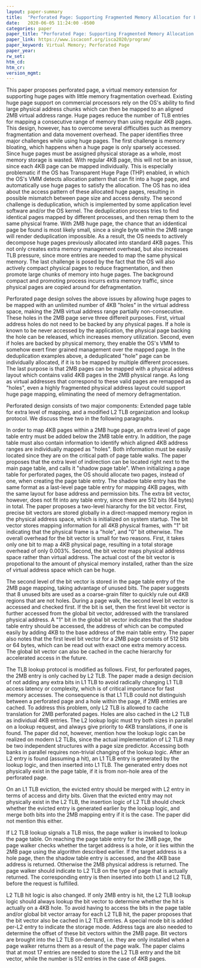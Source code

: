 ```yaml
---
layout: paper-summary
title:  "Perforated Page: Supporting Fragmented Memory Allocation for Large Pages"
date:   2020-06-05 11:24:00 -0500
categories: paper
paper_title: "Perforated Page: Supporting Fragmented Memory Allocation for Large Pages"
paper_link: https://www.iscaconf.org/isca2020/program/
paper_keyword: Virtual Memory; Perforated Page
paper_year: 
rw_set:
htm_cd:
htm_cr:
version_mgmt:
---
```


This paper proposes perforated page, a virtual memory extension for supporting huge pages with little memory fragmentation
overhead. Existing huge page support on commercial processors rely on the OS's ability to find large physical address 
chunks which can then be mapped to an aligned 2MB virtual address range. Huge pages reduce the number of TLB entries
for mapping a consecutive range of memory than using regular 4KB pages. This design, however, has to overcome several 
difficulties such as memory fragmentation and data movement overhead. The paper identifies three major challenges 
while using huge pages. The first challenge is memory bloating, which happens when a huge page is only sparsely accessed.
Since huge pages must be assigned physical storage as a whole, most memory storage is wasted. With regular 4KB page,
this will not be an issue, since each 4KB page can be mapped individually. This is especially problematic if the OS
has Transparent Huge Page (THP) enabled, in which the OS's VMM detects allocation pattern that can fit into a huge page,
and automatically use huge pages to satisfy the allocation. The OS has no idea about the access pattern of these allocated
huge pages, resulting in possible mismatch between page size and access density.
The second challenge is deduplication, which is implemented by some application level software and/or the OS kernel.
The deduplication process tries to find identical pages mapped by different processes, and then remap them to the same
physical frame. With 2MB huge page, the chance that an iddentical page be found is most likely small, since a single byte
within the 2MB range will render deduplication impossible. As a result, the OS needs to actively decompose huge pages 
previously allocated into standard 4KB pages. This not only creates extra memory management overhead, but also increases
TLB pressure, since more entries are needed to map the same physical memory. 
The last challenge is posed by the fact that the OS will also actively compact physical pages to reduce fragmentation,
and then promote large chunks of memory into huge pages. The background compact and promoting process incurrs extra 
memory traffic, since physical pages are copied around for defragmentation. 

Perforated page design solves the above issues by allowing huge pages to be mapped with an unlimited number of 4KB "holes" 
in the virtual address space, making the 2MB virtual address range partially non-consecutive. These holes in the 2MB page
serve three differeit purposes. First, virtual address holes do not need to be backed by any physical pages. If a hole
is known to be never accessed by the application, the physical page backing the hole can be released, which increases
memory utilization. Second, even if holes are backed by physical memory, they enable the OS's VMM to somehow exert finer
grained management over the mapped page. In the deduplication examples above, a deduplicated "hole" page can be individually 
allocated, if it is to be mapped by multiple different processes. The last purpose is that 2MB pages can be mapped with
a physical address layout which contains valid 4KB pages in the 2MB physical range. As long as virtual addresses that
correspond to these valid pages are remapped as "holes", even a highly fragmented physical address layout could support
huge page mapping, eliminating the need of memory defragmentation.

Perforated design consists of two major components: Extended page table for extra level of mapping, and a modified L2
TLB organization and lookup protocol. We discuss these two in the following paragraphs.

In order to map 4KB pages within a 2MB huge page, an extra level of page table entry must be added below the 2MB table
entry. In addition, the page table must also contain information to identify which aligned 4KB address ranges are 
individually mapped as "holes". Both information must be easily located since they are on the critical path of 
page table walks. The paper proposes that the extra level of indirection can be located right next to the main
page table, and calls it "shadow page table". When initializing a page table for perforated pages, the OS should
allocate two pages, instead of one, when creating the page table entry. The shadow table entry has the same format
as a last-level page table entry for mapping 4KB pages, with the same layout for base address and permission bits.
The extra bit vector, however, does not fit into any table entry, since there are 512 bits (64 bytes) in total.
The paper proposes a two-level hiararchy for the bit vector. First, precise bit vectors are stored globally in a direct-mapped
memory region in the physical address space, which is initialized on system startup. The bit vector stores mapping
information for all 4KB physical frames, with "1" bit indicating that the physical frame is a "hole", and "0" bit
otherwise. The overall overhead for the bit vector is small for two reasons. First, it takes only one bit to map a 4KB 
physical page, resulting in a total storage overhead of only 0.003%. Second, the bit vector maps physical address space
rather than virtual address. The actual cost of the bit vector is propotional to the amount of physical memory installed,
rather than the size of virtual address space which can be huge.

The second level of the bit vector is stored in the page table entry of the 2MB page mapping, taking advantage of unused
bits. The paper suggests that 8 unused bits are used as a coarse-grain filter to quickly rule out 4KB regions that are 
not holes. During a page walk, the second level bit vector is accessed and checked first. If the bit is set, then the 
first level bit vector is further accessed from the global bit vector, addressed with the translared physical address.
A "1" bit in the global bit vector indicates that the shadow table entry should be accessed, the address of which can 
be computed easily by adding 4KB to the base address of the main table entry. The paper also notes that the first level
bit vector for a 2MB page consists of 512 bits or 64 bytes, which can be read out with exact one extra memory access.
The global bit vector can also be cached in the cache hierarchy for accelerated access in the future.

The TLB lookup protocol is modified as follows. First, for perforated pages, the 2MB entry is only cached by L2 TLB.
The paper made a design decision of not adding any extra bits in L1 TLB to avoid radically changing L1 TLB access 
latency or complexity, which is of critical importance for fast memory accesses. The consequence is that L1 TLB could
not distinguish between a perforated page and a hole within the page, if 2MB entries are cached. To address this problem,
only L2 TLB is allowed to cache translation for 2MB perforated pages. Holes are also cached in the L2 TLB as individual
4KB entries. The L2 lookup logic must try both sizes in parallel on a lookup request, and always give priority to 4KB
translations, if one is found. The paper did not, however, mention how the lookup logic can be realized on modern L2 TLBs, 
since the actual implementation of L2 TLB may be two independent structures with a page size predictor. Accessing both
banks in parallel requires non-trivial changing of the lookup logic. After an L2 entry is found (assuming a hit), 
an L1 TLB entry is generated by the lookup logic, and then inserted into L1 TLB. The generated entry does not physically 
exist in the page table, if it is from non-hole area of the perforated page. 

On an L1 TLB eviction, the evicted entry should be merged with L2 entry in terms of access and dirty bits. Given that
the evicted entry may not physically exist in the L2 TLB, the insertion logic of L2 TLB should check whether the 
evicted entry is generated earlier by the lookup logic, and merge both bits into the 2MB mapping entry if it is the case.
The paper did not mention this either.

If L2 TLB lookup signals a TLB miss, the page walker is invoked to lookup the page table. On reaching the page table entry
for the 2MB page, the page walker checks whether the target address is a hole, or it lies within the 2MB page using the 
algorithm described earlier. If the target address is a hole page, then the shadow table entry is accessed, and the 4KB
base address is returned. Otherwise the 2MB physical address is returned. The page walker should indicate to L2 TLB on
the type of page that is actually returned. The corresponding entry is then inserted into both L1 and L2 TLB, before 
the request is fulfilled.

L2 TLB hit logic is also changed. If only 2MB entry is hit, the L2 TLB lookup logic should always lookup the bit vector
to determine whether the hit is actually on a 4KB hole. To avoid having to access the bits in the page table and/or global 
bit vector arraay for each L2 TLB hit, the paper proposes that the bit vector also be cached in L2 TLB entries. A special
mode bit is added per-L2 entry to indicate the storage mode. Address tags are also needed to determine the offset of these
bit vectors within the 2MB page. Bit vectors are brought into the L2 TLB on-demand, i.e. they are only installed when 
a page walker returns them as a result of the page walk. The paper claims that at most 17 entries
are needed to store the L2 TLB entry and the bit vector, while the number is 512 entries in the case of 4KB pages.
